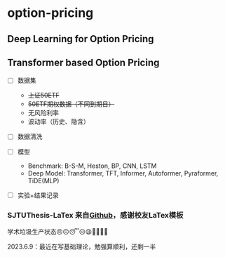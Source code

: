 # option-pricing
## Deep Learning for Option Pricing
## Transformer based Option Pricing

- [ ] 数据集
  - ~~上证50ETF~~
  - ~~50ETF期权数据（不同到期日）~~
  - 无风险利率
  - 波动率（历史、隐含）
- [ ] 数据清洗
- [ ] 模型
  - Benchmark: B-S-M, Heston, BP, CNN, LSTM
  - Deep Model: Transformer, TFT, Informer, Autoformer, Pyraformer, TiDE(MLP)
- [ ] 实验+结果记录


### SJTUThesis-LaTex 来自[Github](https://github.com/sjtug/SJTUThesis)，感谢校友LaTex模板

学术垃圾生产状态:persevere::neutral_face::sleeping::expressionless::tired_face::exploding_head::raised_eyebrow::monocle_face::roll_eyes:

2023.6.9：最近在写基础理论，勉强算顺利，还剩一半

